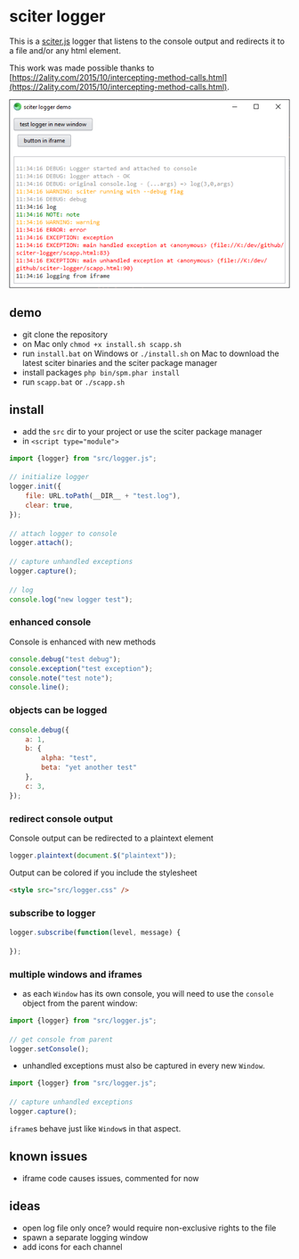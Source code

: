 # sciter logger

This is a [sciter.js](https://sciter.com/) logger that listens to the console output and redirects it to a file and/or any html element.

This work was made possible thanks to [https://2ality.com/2015/10/intercepting-method-calls.html](https://2ality.com/2015/10/intercepting-method-calls.html).

![sciter logger screenshot](screenshot.png)

## demo

- git clone the repository
- on Mac only `chmod +x install.sh scapp.sh`
- run `install.bat` on Windows or `./install.sh` on Mac to download the latest sciter binaries and the sciter package manager
- install packages `php bin/spm.phar install`
- run `scapp.bat` or `./scapp.sh`

## install

- add the `src` dir to your project or use the sciter package manager
- in `<script type="module">`

```js
import {logger} from "src/logger.js";

// initialize logger
logger.init({
    file: URL.toPath(__DIR__ + "test.log"),
    clear: true,
});

// attach logger to console
logger.attach();

// capture unhandled exceptions
logger.capture();

// log
console.log("new logger test");
```

### enhanced console

Console is enhanced with new methods

```js
console.debug("test debug");
console.exception("test exception");
console.note("test note");
console.line();
```

### objects can be logged

```js
console.debug({
    a: 1,
    b: {
        alpha: "test",
        beta: "yet another test"
    },
    c: 3,
});
```

### redirect console output

Console output can be redirected to a plaintext element

```js
logger.plaintext(document.$("plaintext"));
```

Output can be colored if you include the stylesheet

```html
<style src="src/logger.css" />
```

### subscribe to logger

```js
logger.subscribe(function(level, message) {

});
```

### multiple windows and iframes

- as each `Window` has its own console, you will need to use the `console` object from the parent window:

```js
import {logger} from "src/logger.js";

// get console from parent
logger.setConsole();
```

- unhandled exceptions must also be captured in every new `Window`.

```js
import {logger} from "src/logger.js";

// capture unhandled exceptions
logger.capture();
```

`iframe`s behave just like `Window`s in that aspect.

## known issues

- iframe code causes issues, commented for now

## ideas

- open log file only once? would require non-exclusive rights to the file
- spawn a separate logging window
- add icons for each channel
